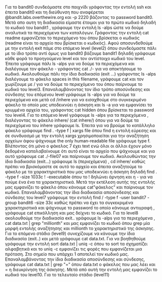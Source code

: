 Για το bandit0 συνδεόμαστε στο παιχνίδι γράφοντας την εντολή ssh και έπειτα bandit0 και τη διεύθυνση που αναφέρεται @bandit.labs.overthewire.org και -p 2220  βάζοντας το password bandit0.
Μετά απο αυτη τη διαδικασία είμαστε έτοιμοι για το πρώτο κωδικό δηλαδή το κωδικό του bandit1 , γράφουμε την εντολή ls -alps ώστε να δούμε αναλυτικά τα περιεχόμενα των καταλόγων.
Γράφοντας την εντολή cat readme εμφανίζεται το περιεχόμενο του όπου βρίσκεται ο κωδικός (readme είναι το αρχείο που βρίσκεται ο κωδικός). 
Αφού αποσυνδεθούμε με την εντολή exit πάμε στο επόμενο level (level2) όπου συνδεόμαστε πάλι με το ίδιο τρόπο αντί όμως για bandit0 βάζουμε bandit1 δηλαδή γράφουμε κάθε φορά το προηγούμενο level και τον αντίστοιχο κωδικό του level.
Έπειτα γράφουμε πάλι ls -alps για να δούμε τα περιεχόμενα και διαλέγουμε τον φάκελο - γράφοντας cat ./- για να αποκτήσουμε το κωδικό.
Ακολουθούμε πάλι την ίδια διαδικασία (exit ...) γράφοντας ls -alps διαλέγουμε το φάκελο spaces in this filename, γράφουμε cat και τον χωρίζουμε με / για να δούμε το περιεχόμενο του όπου παίρνουμε το κωδικό του level3.
Επαναλαμβάνοντας τον ίδιο τρόπο αποσύνδεσης και σύνδεσης του επόμενου level γράφουμε ls -alps για να δούμε τα περιεχόμενα και μετά cd /inhere για να εισαχθούμε στο συγκεκριμένο φάκελο το οποίο μας υποδεικνύει η άσκηση και ls -a για να εμφανίσει τα κρυμμένα αρχεία του, γράφοντας cat hidden όπου βρίσκεται το password του level4.
Για το επόμενο level γράφουμε ls -alps για τα περιεχόμενα , διαλέγοντας το φάκελο inhere/ (cat inhere/) όπου για να δούμε τα περιεχόμενα του inhere γράφουμε ls. Έπειτα για να βρούμε το κατάλληλο φάκελο γράφουμε find . -type f | xargs file όπου find η εντολή εύρεσης και σε συνδυασμό με την εντολή xargs χρησιμοποιείται για την αναζήτηση αρχείων άφου ψάχνουμε the only human-readable file γράφουμε type f.
Βλέποντας ότι μόνο ο φάκελος 7 έχει text ενώ όλοι οι άλλοι έχουν μόνο δεδομένα καταλαβαίνουμε ότι αυτό είναι το αρχείο που ψάχνουμε και για αυτό γράφουμε cat ./-file07 και παίρνουμε τον κωδικό.
Ακολουθώντας την ίδια διαδικασία (exit...) γράφουμε ls (περιεχόμενα) , cd inhere/ καθώς πρέπει να βρισκόμαστε σε αυτό το αρχείο και έπειτα αναζητούμε το φάκελο με τα χαρακτηριστικά που μας υποδεικνύει η άσκηση δηλαδή find . -type f -size 1033c ! -executable όπου το ! δηλώνει άρνηση και η - για να πούμε ένα ένα τα χαρακτηριστικά. Μετά την εκτέλεση αυτής της εντολής μας εμφανίζει το φάκελο όπου κάνουμε cat"φάκελος" και παίρνουμε τον κωδικό.
Επαναλαμβάνοντας την ίδια διαδικασία αποσύνδεσης και σύνδεσης του level7 γράφουμε την εντολή find / -type f -user bandit7 -group bandit6 -size 33c καθώς πρέπει να έχει τα συγκεκριμένα χαρακτηριστικά και ψάχνουμε το password το οποίο κάνουμε αντιγραφή , γράφουμε cat επικόλληση και μας δείχνει το κωδικό.
Για το level8 ακολουθούμε την διαδικασία exit.. γράφουμε ls -alps για τα περιεχόμενα , cat data.txt | grep "millionth" και μας εμφανίζει το κωδικό όπου grep μία μορφή εντολής αναζήτησης και millionth το χαρακτηριστικό της άσκησης.
Για το επόμενο στάδιο (level9) συνεχίζουμε να κάνουμε την ίδια διαδικασία (exit..) και μετά γράφουμε cat data.txt. Για να βοηθηθούμε γράφουμε την εντολή sort data.txt | uniq -c όπου το sort τα σχηματίζει αλφαβητικά και το uniq -c εμφανίζει τις φορές που εμφανίζεται μια πρόταση. Στο σημείο που υπάρχει 1 αποτελεί τον κωδικό μας.
Επαναλαμβάνοντας την ίδια διαδικασία αποσύνδεσης και σύνδεσης, γράφουμε cat data.txt | grep "=" όπου data.txt ο φάκελος που μας λέει και = η διευκρίνηση της άσκησης. Μετά από αυτή την εντολή μας εμφανίζει το κωδικό του level10.
Για το τελευταίο στάδιο (level11) 






